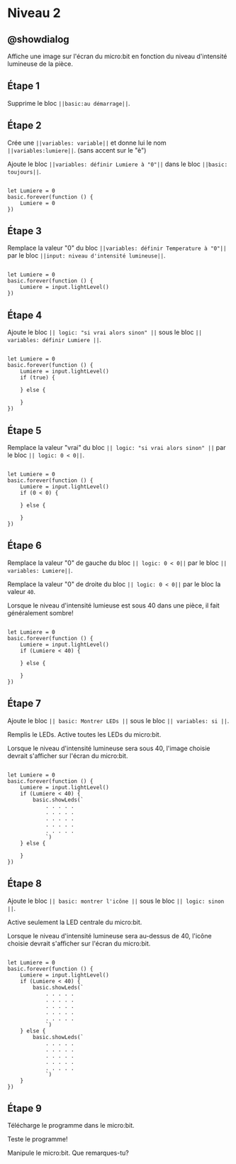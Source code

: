 # Niveau 2

## @showdialog

Affiche une image sur l'écran du micro:bit en fonction du niveau d'intensité lumineuse de la pièce.

## Étape 1

Supprime le bloc ``||basic:au démarrage||``.

## Étape 2

Crée une ``||variables: variable||`` et donne lui le nom ``||variables:lumiere||``. (sans accent sur le "è")

Ajoute le bloc ``||variables: définir Lumiere à "0"||`` dans le bloc ``||basic: toujours||``.

```blocks

let Lumiere = 0
basic.forever(function () {
    Lumiere = 0
})

```

## Étape 3

Remplace la valeur "0" du bloc ``||variables: définir Temperature à "0"||`` par le bloc ``||input: niveau d'intensité lumineuse||``. 


```blocks

let Lumiere = 0
basic.forever(function () {
    Lumiere = input.lightLevel()
})

```

## Étape 4

Ajoute le bloc ``|| logic: "si vrai alors sinon" ||`` sous le bloc ``|| variables: définir Lumiere ||``.

```blocks

let Lumiere = 0
basic.forever(function () {
    Lumiere = input.lightLevel()
    if (true) {
    	
    } else {
    	
    }
})

```

## Étape 5

Remplace la valeur "vrai" du bloc ``|| logic: "si vrai alors sinon" ||`` par le bloc ``|| logic: 0 < 0||``. 

```blocks

let Lumiere = 0
basic.forever(function () {
    Lumiere = input.lightLevel()
    if (0 < 0) {
    	
    } else {
    	
    }
})

```

## Étape 6

Remplace la valeur "0" de gauche du bloc ``|| logic: 0 < 0||`` par le bloc ``|| variables: Lumiere||``. 

Remplace la valeur "0" de droite du bloc ``|| logic: 0 < 0||`` par le bloc la valeur ``40``.

Lorsque le niveau d'intensité lumieuse est sous 40 dans une pièce, il fait généralement sombre!

```blocks

let Lumiere = 0
basic.forever(function () {
    Lumiere = input.lightLevel()
    if (Lumiere < 40) {
    	
    } else {
    	
    }
})

```

## Étape 7

Ajoute le bloc ``|| basic: Montrer LEDs ||`` sous le bloc ``|| variables: si ||``.

Remplis le LEDs. Active toutes les LEDs du micro:bit.

Lorsque le niveau d'intensité lumineuse sera sous 40, l'image choisie devrait s'afficher sur l'écran du micro:bit.

```blocks

let Lumiere = 0
basic.forever(function () {
    Lumiere = input.lightLevel()
    if (Lumiere < 40) {
        basic.showLeds(`
            . . . . .
            . . . . .
            . . . . .
            . . . . .
            . . . . .
            `)
    } else {
    	
    }
})

```

## Étape 8

Ajoute le bloc ``|| basic: montrer l'icône ||`` sous le bloc ``|| logic: sinon ||``.

Active seulement la LED centrale du micro:bit.

Lorsque le niveau d'intensité lumineuse sera au-dessus de 40, l'icône choisie devrait s'afficher sur l'écran du micro:bit.

```blocks

let Lumiere = 0
basic.forever(function () {
    Lumiere = input.lightLevel()
    if (Lumiere < 40) {
        basic.showLeds(`
            . . . . .
            . . . . .
            . . . . .
            . . . . .
            . . . . .
            `)
    } else {
        basic.showLeds(`
            . . . . .
            . . . . .
            . . . . .
            . . . . .
            . . . . .
            `)
    }
})

```

## Étape 9

Télécharge le programme dans le micro:bit.

Teste le programme!

Manipule le micro:bit. Que remarques-tu?
